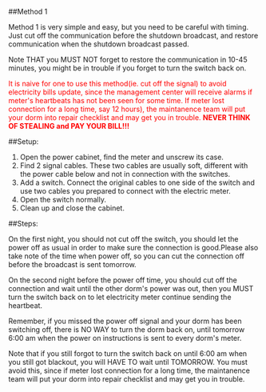 ##Method 1 

Method 1 is very simple and easy, but you need to be careful with timing. Just cut off the communication before the shutdown broadcast, and restore communication when the shutdown broadcast passed. 

Note THAT you MUST NOT forget to restore the communication in 10-45 minutes, you might be in trouble if you forget to turn the switch back on. 

<span style="color:red">It is naive for one to use this method(ie. cut off the signal) to avoid electricity bills update, since the management center will receive alarms if meter's heartbeats has not been seen for some time. If meter lost connection for a long time, say 12 hours), the maintanence team will put your dorm into repair checklist and may get you in trouble. <b>NEVER THINK OF STEALING and PAY YOUR BILL!!!</b></span>

##Setup:

1. Open the power cabinet, find the meter and unscrew its case.
2. Find 2 signal cables. These two cables are usually soft, different with the power cable below and not in connection with the switches.
3. Add a switch. Connect the original cables to one side of the switch and use two cables you prepared to connect with the electric meter.
4. Open the switch normally.
5. Clean up and close the cabinet.

##Steps:

On the first night, you should not cut off the switch, you should let the power off as usual in order to make sure the connection is good.Please also take note of the time when power off, so you can cut the connection off before the broadcast is sent tomorrow.

On the second night before the power off time, you should cut off the connection and wait until the other dorm's power was out, then you MUST turn the switch back on to let electricity meter continue sending the heartbeat. 

Remember, if you missed the power off signal and your dorm has been switching off, there is NO WAY to turn the dorm back on, until tomorrow 6:00 am when the power on instructions is sent to every dorm's meter.

Note that if you still forgot to turn the switch back on until 6:00 am when you still got blackout, you will HAVE TO wait until TOMORROW. You must avoid this, since if meter lost connection for a long time, the maintanence team will put your dorm into repair checklist and may get you in trouble.
